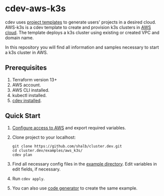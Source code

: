 # cdev-aws-k3s

cdev uses [project templates](https://cluster.dev/template-development/) to generate users' projects in a desired cloud. AWS-k3s is a cdev template to create and provision k3s clusters in [AWS cloud](https://cluster.dev/aws-cloud-provider/). The template deploys a k3s cluster using existing or created VPC and domain name.

In this repository you will find all information and samples necessary to start a k3s cluster in AWS.  

## Prerequisites

1. Terraform version 13+
2. AWS account.
3. AWS CLI installed.
4. kubectl installed.
5. [cdev installed](https://cluster.dev/installation/).

## Quick Start

1. [Configure access to AWS](https://cluster.dev/aws-cloud-provider/) and export required variables. 
2. Clone project to your localhost:
    ```
    git clone https://github.com/shalb/cluster.dev.git
    cd cluster.dev/examples/aws_k3s/
    cdev plan
    ```
  
3. Find all necessary config files in the [example directory](https://github.com/shalb/cluster.dev/tree/master/examples/aws_k3s). Edit variables in edit fields, if necessary.
4. Run `cdev apply`.
5. You can also use [code generator](https://cluster.dev/quick-start/) to create the same example. 
